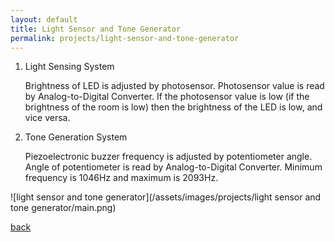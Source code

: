 ```yaml
---
layout: default
title: Light Sensor and Tone Generator
permalink: projects/light-sensor-and-tone-generator
---
```


1. Light Sensing System

	Brightness of LED is adjusted by photosensor. Photosensor value is read by Analog-to-Digital Converter. If the photosensor value is low (if the brightness of the room is low) then the brightness of the LED is low, and vice versa.

2. Tone Generation System

	Piezoelectronic buzzer frequency is adjusted by potentiometer angle. Angle of potentiometer is read by Analog-to-Digital Converter.
	Minimum frequency is 1046Hz and maximum is 2093Hz.


![light sensor and tone generator](/assets/images/projects/light sensor and tone generator/main.png)

[back](./)